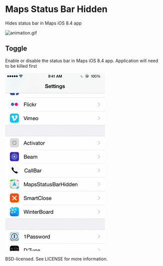 # Maps Status Bar Hidden

Hides status bar in Maps iOS 8.4 app

![animation.gif](/README/animation.gif?raw=true "animation")

## Toggle

Enable or disable the status bar in Maps iOS 8.4 app. Application will need to be killed first

![animation-settings.gif](/README/animation-settings.gif?raw=true "animation-settings")


BSD-licensed. See LICENSE for more information.
